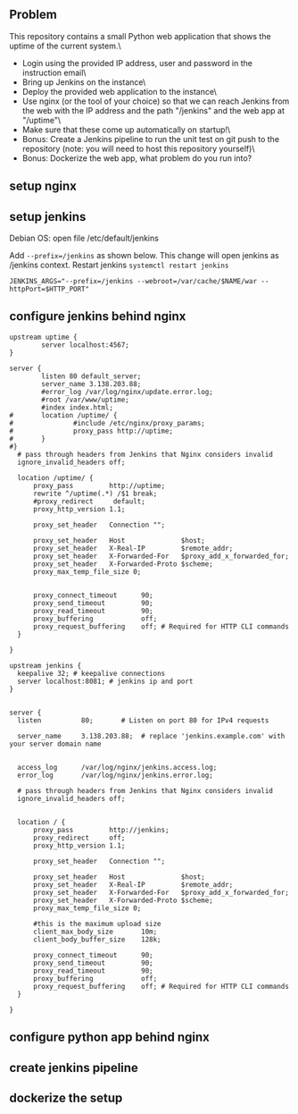 
## Problem
This repository contains a small Python web application that shows the uptime of the current system.\
 - Login using the provided IP address, user and password in the instruction email\
 - Bring up Jenkins on the instance\
 - Deploy the provided web application to the instance\
 - Use nginx (or the tool of your choice) so that we can reach Jenkins from the web with the IP address and the path "/jenkins" and the web app at "/uptime"\
 - Make sure that these come up automatically on startup!\
 - Bonus: Create a Jenkins pipeline to run the unit test on git push to the repository (note: you will need to host this repository yourself)\
 - Bonus: Dockerize the web app, what problem do you run into?

## setup nginx

## setup jenkins

Debian OS: 
open file /etc/default/jenkins

Add `--prefix=/jenkins` as shown below. This change will open jenkins as /jenkins context. Restart jenkins `systemctl restart jenkins`

`JENKINS_ARGS="--prefix=/jenkins --webroot=/var/cache/$NAME/war --httpPort=$HTTP_PORT"`

## configure jenkins behind nginx
```
upstream uptime {
        server localhost:4567;
}

server {
        listen 80 default_server;
        server_name 3.138.203.88;
        #error_log /var/log/nginx/update.error.log;
        #root /var/www/uptime;
        #index index.html;
#       location /uptime/ {
#               #include /etc/nginx/proxy_params;
#               proxy_pass http://uptime;
#       }
#}
  # pass through headers from Jenkins that Nginx considers invalid
  ignore_invalid_headers off;

  location /uptime/ {
      proxy_pass         http://uptime;
      rewrite ^/uptime(.*) /$1 break;
      #proxy_redirect     default;
      proxy_http_version 1.1;

      proxy_set_header   Connection "";

      proxy_set_header   Host              $host;
      proxy_set_header   X-Real-IP         $remote_addr;
      proxy_set_header   X-Forwarded-For   $proxy_add_x_forwarded_for;
      proxy_set_header   X-Forwarded-Proto $scheme;
      proxy_max_temp_file_size 0;


      proxy_connect_timeout      90;
      proxy_send_timeout         90;
      proxy_read_timeout         90;
      proxy_buffering            off;
      proxy_request_buffering    off; # Required for HTTP CLI commands
  }

}
```

```
upstream jenkins {
  keepalive 32; # keepalive connections
  server localhost:8081; # jenkins ip and port
}


server {
  listen          80;       # Listen on port 80 for IPv4 requests

  server_name     3.138.203.88;  # replace 'jenkins.example.com' with your server domain name


  access_log      /var/log/nginx/jenkins.access.log;
  error_log       /var/log/nginx/jenkins.error.log;

  # pass through headers from Jenkins that Nginx considers invalid
  ignore_invalid_headers off;


  location / {
      proxy_pass         http://jenkins;
      proxy_redirect     off;
      proxy_http_version 1.1;

      proxy_set_header   Connection "";

      proxy_set_header   Host              $host;
      proxy_set_header   X-Real-IP         $remote_addr;
      proxy_set_header   X-Forwarded-For   $proxy_add_x_forwarded_for;
      proxy_set_header   X-Forwarded-Proto $scheme;
      proxy_max_temp_file_size 0;

      #this is the maximum upload size
      client_max_body_size       10m;
      client_body_buffer_size    128k;

      proxy_connect_timeout      90;
      proxy_send_timeout         90;
      proxy_read_timeout         90;
      proxy_buffering            off;
      proxy_request_buffering    off; # Required for HTTP CLI commands
  }

}
```

## configure python app behind nginx

## create jenkins pipeline

## dockerize the setup
